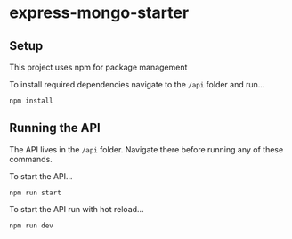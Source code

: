 # express-mongo-starter

## Setup

This project uses npm for package management

To install required dependencies navigate to the `/api` folder and run...

```
npm install
```

## Running the API

The API lives in the `/api` folder. Navigate there before running any of these commands.

To start the API...

```
npm run start
```

To start the API run with hot reload...

```
npm run dev
```
